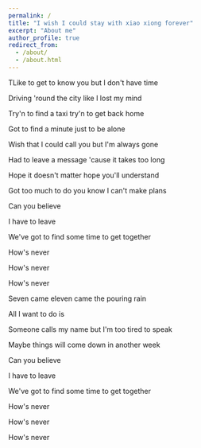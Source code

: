```yaml
---
permalink: /
title: "I wish I could stay with xiao xiong forever"
excerpt: "About me"
author_profile: true
redirect_from: 
  - /about/
  - /about.html
---
```


TLike to get to know you but I don't have time

Driving 'round the city like I lost my mind

Try'n to find a taxi try'n to get back home

Got to find a minute just to be alone

Wish that I could call you but I'm always gone

Had to leave a message 'cause it takes too long

Hope it doesn't matter hope you'll understand

Got too much to do you know I can't make plans

Can you believe

I have to leave

We've got to find some time to get together

How's never

How's never

How's never

Seven came eleven came the pouring rain

All I want to do is

Someone calls my name but I'm too tired to speak

Maybe things will come down in another week

Can you believe

I have to leave

We've got to find some time to get together

How's never

How's never

How's never
